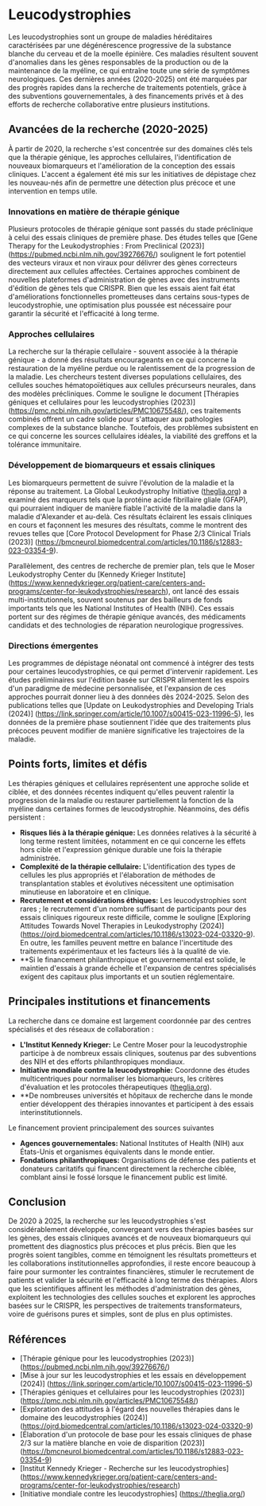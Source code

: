 # Leucodystrophies

Les leucodystrophies sont un groupe de maladies héréditaires caractérisées par une dégénérescence progressive de la substance blanche du cerveau et de la moelle épinière. Ces maladies résultent souvent d'anomalies dans les gènes responsables de la production ou de la maintenance de la myéline, ce qui entraîne toute une série de symptômes neurologiques. Ces dernières années (2020-2025) ont été marquées par des progrès rapides dans la recherche de traitements potentiels, grâce à des subventions gouvernementales, à des financements privés et à des efforts de recherche collaborative entre plusieurs institutions.

## Avancées de la recherche (2020-2025)

À partir de 2020, la recherche s'est concentrée sur des domaines clés tels que la thérapie génique, les approches cellulaires, l'identification de nouveaux biomarqueurs et l'amélioration de la conception des essais cliniques. L'accent a également été mis sur les initiatives de dépistage chez les nouveau-nés afin de permettre une détection plus précoce et une intervention en temps utile.

### Innovations en matière de thérapie génique
Plusieurs protocoles de thérapie génique sont passés du stade préclinique à celui des essais cliniques de première phase. Des études telles que [Gene Therapy for the Leukodystrophies : From Preclinical (2023)] (https://pubmed.ncbi.nlm.nih.gov/39276676/) soulignent le fort potentiel des vecteurs viraux et non viraux pour délivrer des gènes correcteurs directement aux cellules affectées. Certaines approches combinent de nouvelles plateformes d'administration de gènes avec des instruments d'édition de gènes tels que CRISPR. Bien que les essais aient fait état d'améliorations fonctionnelles prometteuses dans certains sous-types de leucodystrophie, une optimisation plus poussée est nécessaire pour garantir la sécurité et l'efficacité à long terme.

### Approches cellulaires
La recherche sur la thérapie cellulaire - souvent associée à la thérapie génique - a donné des résultats encourageants en ce qui concerne la restauration de la myéline perdue ou le ralentissement de la progression de la maladie. Les chercheurs testent diverses populations cellulaires, des cellules souches hématopoïétiques aux cellules précurseurs neurales, dans des modèles précliniques. Comme le souligne le document [Thérapies géniques et cellulaires pour les leucodystrophies (2023)] (https://pmc.ncbi.nlm.nih.gov/articles/PMC10675548/), ces traitements combinés offrent un cadre solide pour s'attaquer aux pathologies complexes de la substance blanche. Toutefois, des problèmes subsistent en ce qui concerne les sources cellulaires idéales, la viabilité des greffons et la tolérance immunitaire.

### Développement de biomarqueurs et essais cliniques
Les biomarqueurs permettent de suivre l'évolution de la maladie et la réponse au traitement. La Global Leukodystrophy Initiative ([theglia.org](https://theglia.org/)) a examiné des marqueurs tels que la protéine acide fibrillaire gliale (GFAP), qui pourraient indiquer de manière fiable l'activité de la maladie dans la maladie d'Alexander et au-delà. Ces résultats éclairent les essais cliniques en cours et façonnent les mesures des résultats, comme le montrent des revues telles que [Core Protocol Development for Phase 2/3 Clinical Trials (2023)] (https://bmcneurol.biomedcentral.com/articles/10.1186/s12883-023-03354-9).

Parallèlement, des centres de recherche de premier plan, tels que le Moser Leukodystrophy Center du [Kennedy Krieger Institute] (https://www.kennedykrieger.org/patient-care/centers-and-programs/center-for-leukodystrophies/research), ont lancé des essais multi-institutionnels, souvent soutenus par des bailleurs de fonds importants tels que les National Institutes of Health (NIH). Ces essais portent sur des régimes de thérapie génique avancés, des médicaments candidats et des technologies de réparation neurologique progressives.

### Directions émergentes
Les programmes de dépistage néonatal ont commencé à intégrer des tests pour certaines leucodystrophies, ce qui permet d'intervenir rapidement. Les études préliminaires sur l'édition basée sur CRISPR alimentent les espoirs d'un paradigme de médecine personnalisée, et l'expansion de ces approches pourrait donner lieu à des données dès 2024-2025. Selon des publications telles que [Update on Leukodystrophies and Developing Trials (2024)] (https://link.springer.com/article/10.1007/s00415-023-11996-5), les données de la première phase soutiennent l'idée que des traitements plus précoces peuvent modifier de manière significative les trajectoires de la maladie.

## Points forts, limites et défis

Les thérapies géniques et cellulaires représentent une approche solide et ciblée, et des données récentes indiquent qu'elles peuvent ralentir la progression de la maladie ou restaurer partiellement la fonction de la myéline dans certaines formes de leucodystrophie. Néanmoins, des défis persistent :

- **Risques liés à la thérapie génique:** Les données relatives à la sécurité à long terme restent limitées, notamment en ce qui concerne les effets hors cible et l'expression génique durable une fois la thérapie administrée.
- **Complexité de la thérapie cellulaire:** L'identification des types de cellules les plus appropriés et l'élaboration de méthodes de transplantation stables et évolutives nécessitent une optimisation minutieuse en laboratoire et en clinique.
- **Recrutement et considérations éthiques:** Les leucodystrophies sont rares ; le recrutement d'un nombre suffisant de participants pour des essais cliniques rigoureux reste difficile, comme le souligne [Exploring Attitudes Towards Novel Therapies in Leukodystrophy (2024)] (https://ojrd.biomedcentral.com/articles/10.1186/s13023-024-03320-9). En outre, les familles peuvent mettre en balance l'incertitude des traitements expérimentaux et les facteurs liés à la qualité de vie.
- **Si le financement philanthropique et gouvernemental est solide, le maintien d'essais à grande échelle et l'expansion de centres spécialisés exigent des capitaux plus importants et un soutien réglementaire.

## Principales institutions et financements

La recherche dans ce domaine est largement coordonnée par des centres spécialisés et des réseaux de collaboration :
- **L'Institut Kennedy Krieger:** Le Centre Moser pour la leucodystrophie participe à de nombreux essais cliniques, soutenus par des subventions des NIH et des efforts philanthropiques mondiaux.  
- **Initiative mondiale contre la leucodystrophie:** Coordonne des études multicentriques pour normaliser les biomarqueurs, les critères d'évaluation et les protocoles thérapeutiques ([theglia.org](https://theglia.org/)).
- **De nombreuses universités et hôpitaux de recherche dans le monde entier développent des thérapies innovantes et participent à des essais interinstitutionnels.

Le financement provient principalement des sources suivantes
- **Agences gouvernementales:** National Institutes of Health (NIH) aux États-Unis et organismes équivalents dans le monde entier.  
- **Fondations philanthropiques:** Organisations de défense des patients et donateurs caritatifs qui financent directement la recherche ciblée, comblant ainsi le fossé lorsque le financement public est limité.

## Conclusion

De 2020 à 2025, la recherche sur les leucodystrophies s'est considérablement développée, convergeant vers des thérapies basées sur les gènes, des essais cliniques avancés et de nouveaux biomarqueurs qui promettent des diagnostics plus précoces et plus précis. Bien que les progrès soient tangibles, comme en témoignent les résultats prometteurs et les collaborations institutionnelles approfondies, il reste encore beaucoup à faire pour surmonter les contraintes financières, stimuler le recrutement de patients et valider la sécurité et l'efficacité à long terme des thérapies. Alors que les scientifiques affinent les méthodes d'administration des gènes, exploitent les technologies des cellules souches et explorent les approches basées sur le CRISPR, les perspectives de traitements transformateurs, voire de guérisons pures et simples, sont de plus en plus optimistes.

## Références

- [Thérapie génique pour les leucodystrophies (2023)] (https://pubmed.ncbi.nlm.nih.gov/39276676/)  
- [Mise à jour sur les leucodystrophies et les essais en développement (2024)] (https://link.springer.com/article/10.1007/s00415-023-11996-5)  
- [Thérapies géniques et cellulaires pour les leucodystrophies (2023)] (https://pmc.ncbi.nlm.nih.gov/articles/PMC10675548/)  
- [Exploration des attitudes à l'égard des nouvelles thérapies dans le domaine des leucodystrophies (2024)] (https://ojrd.biomedcentral.com/articles/10.1186/s13023-024-03320-9)  
- [Élaboration d'un protocole de base pour les essais cliniques de phase 2/3 sur la matière blanche en voie de disparition (2023)] (https://bmcneurol.biomedcentral.com/articles/10.1186/s12883-023-03354-9)  
- [Institut Kennedy Krieger - Recherche sur les leucodystrophies] (https://www.kennedykrieger.org/patient-care/centers-and-programs/center-for-leukodystrophies/research)  
- [Initiative mondiale contre les leucodystrophies] (https://theglia.org/)  

